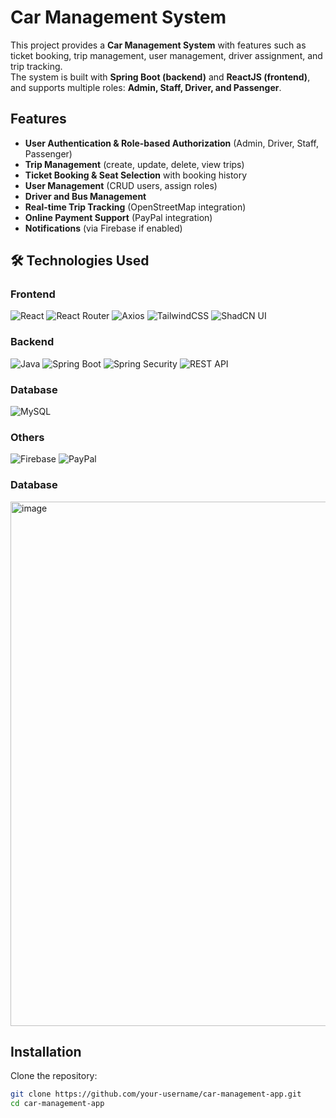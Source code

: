 # Car Management System
This project provides a **Car Management System** with features such as ticket booking, trip management, user management, driver assignment, and trip tracking.  
The system is built with **Spring Boot (backend)** and **ReactJS (frontend)**, and supports multiple roles: **Admin, Staff, Driver, and Passenger**.


##  Features
-  **User Authentication & Role-based Authorization** (Admin, Driver, Staff, Passenger)  
-  **Trip Management** (create, update, delete, view trips)  
-  **Ticket Booking & Seat Selection** with booking history  
-  **User Management** (CRUD users, assign roles)  
-  **Driver and Bus Management**  
-  **Real-time Trip Tracking** (OpenStreetMap integration)  
-  **Online Payment Support** (PayPal integration)  
-  **Notifications** (via Firebase if enabled)  


## 🛠️ Technologies Used

### Frontend
![React](https://img.shields.io/badge/React-20232A?style=for-the-badge&logo=react&logoColor=61DAFB)
![React Router](https://img.shields.io/badge/React_Router-CA4245?style=for-the-badge&logo=react-router&logoColor=white)
![Axios](https://img.shields.io/badge/Axios-5A29E4?style=for-the-badge&logo=axios&logoColor=white)
![TailwindCSS](https://img.shields.io/badge/Tailwind_CSS-38B2AC?style=for-the-badge&logo=tailwind-css&logoColor=white)
![ShadCN UI](https://img.shields.io/badge/Shadcn_UI-000000?style=for-the-badge&logo=shadcn&logoColor=white)

### Backend
![Java](https://img.shields.io/badge/Java-ED8B00?style=for-the-badge&logo=openjdk&logoColor=white)
![Spring Boot](https://img.shields.io/badge/Spring_Boot-6DB33F?style=for-the-badge&logo=springboot&logoColor=white)
![Spring Security](https://img.shields.io/badge/Spring_Security-6DB33F?style=for-the-badge&logo=springsecurity&logoColor=white)
![REST API](https://img.shields.io/badge/REST-02569B?style=for-the-badge&logo=rest&logoColor=white)

### Database
![MySQL](https://img.shields.io/badge/MySQL-005C84?style=for-the-badge&logo=mysql&logoColor=white)

### Others
![Firebase](https://img.shields.io/badge/Firebase-FFCA28?style=for-the-badge&logo=firebase&logoColor=black)
![PayPal](https://img.shields.io/badge/PayPal-00457C?style=for-the-badge&logo=paypal&logoColor=white)

### Database
<img width="996" height="839" alt="image" src="https://github.com/user-attachments/assets/41515bcd-61ab-4cf3-bf0f-5cc3f35f708e" />



##  Installation

Clone the repository:
```bash
git clone https://github.com/your-username/car-management-app.git
cd car-management-app


